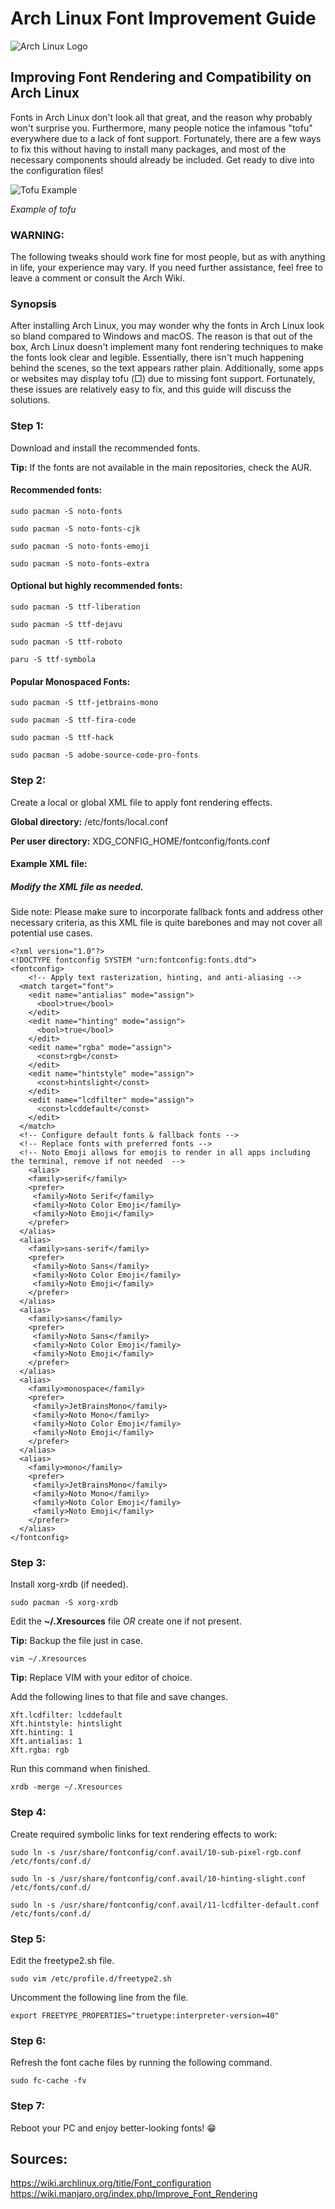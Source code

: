 # Arch Linux Font Improvement Guide

![Arch Linux Logo](https://archlinux.org/static/logos/archlinux-logo-dark-scalable.518881f04ca9.svg)

## Improving Font Rendering and Compatibility on Arch Linux

Fonts in Arch Linux don't look all that great, and the reason why probably won't surprise you. Furthermore, many people notice the infamous "tofu" everywhere due to a lack of font support. Fortunately, there are a few ways to fix this without having to install many packages, and most of the necessary components should already be included. Get ready to dive into the configuration files!

![Tofu Example](https://i.stack.imgur.com/LdjiI.png)

*Example of tofu*

### WARNING:
The following tweaks should work fine for most people, but as with anything in life, your experience may vary. If you need further assistance, feel free to leave a comment or consult the Arch Wiki.

### Synopsis
After installing Arch Linux, you may wonder why the fonts in Arch Linux look so bland compared to Windows and macOS. The reason is that out of the box, Arch Linux doesn't implement many font rendering techniques to make the fonts look clear and legible. Essentially, there isn't much happening behind the scenes, so the text appears rather plain. Additionally, some apps or websites may display tofu (□) due to missing font support. Fortunately, these issues are relatively easy to fix, and this guide will discuss the solutions.

### Step 1:
Download and install the recommended fonts.

**Tip:** If the fonts are not available in the main repositories, check the AUR.

#### Recommended fonts:

```
sudo pacman -S noto-fonts
```
```
sudo pacman -S noto-fonts-cjk
```
```
sudo pacman -S noto-fonts-emoji
```
```
sudo pacman -S noto-fonts-extra
```

#### Optional but highly recommended fonts:

```
sudo pacman -S ttf-liberation
```
```
sudo pacman -S ttf-dejavu
```
```
sudo pacman -S ttf-roboto
```
```
paru -S ttf-symbola
```

#### Popular Monospaced Fonts:

```
sudo pacman -S ttf-jetbrains-mono
```
```
sudo pacman -S ttf-fira-code
```
```
sudo pacman -S ttf-hack
```
```
sudo pacman -S adobe-source-code-pro-fonts
```

### Step 2:
Create a local or global XML file to apply font rendering effects.

**Global directory:** /etc/fonts/local.conf

**Per user directory:** XDG_CONFIG_HOME/fontconfig/fonts.conf

#### Example XML file:
##### Modify the XML file as needed.

Side note: Please make sure to incorporate fallback fonts and address other necessary criteria, as this XML file is quite barebones and may not cover all potential use cases.

```
<?xml version="1.0"?>
<!DOCTYPE fontconfig SYSTEM "urn:fontconfig:fonts.dtd">
<fontconfig>
	<!-- Apply text rasterization, hinting, and anti-aliasing -->
  <match target="font">
    <edit name="antialias" mode="assign">
      <bool>true</bool>
    </edit>
    <edit name="hinting" mode="assign">
      <bool>true</bool>
    </edit>
    <edit name="rgba" mode="assign">
      <const>rgb</const>
    </edit>
    <edit name="hintstyle" mode="assign">
      <const>hintslight</const>
    </edit>
    <edit name="lcdfilter" mode="assign">
      <const>lcddefault</const>
    </edit>
  </match>
  <!-- Configure default fonts & fallback fonts -->
  <!-- Replace fonts with preferred fonts -->
  <!-- Noto Emoji allows for emojis to render in all apps including the terminal, remove if not needed  -->
    <alias>
    <family>serif</family>
    <prefer>
     <family>Noto Serif</family>
     <family>Noto Color Emoji</family>
     <family>Noto Emoji</family>
    </prefer>
  </alias>
  <alias>
    <family>sans-serif</family>
    <prefer>
     <family>Noto Sans</family>
     <family>Noto Color Emoji</family>
     <family>Noto Emoji</family>
    </prefer>
  </alias>
  <alias>
    <family>sans</family>
    <prefer>
     <family>Noto Sans</family>
     <family>Noto Color Emoji</family>
     <family>Noto Emoji</family>
    </prefer>
  </alias>
  <alias>
    <family>monospace</family>
    <prefer>
     <family>JetBrainsMono</family>
     <family>Noto Mono</family>
     <family>Noto Color Emoji</family>
     <family>Noto Emoji</family>
    </prefer>
  </alias>
  <alias>
    <family>mono</family>
    <prefer>
     <family>JetBrainsMono</family>
     <family>Noto Mono</family>
     <family>Noto Color Emoji</family>
     <family>Noto Emoji</family>
    </prefer>
  </alias>
</fontconfig>
```

### Step 3:
Install xorg-xrdb (if needed).

```
sudo pacman -S xorg-xrdb
```

Edit the **~/.Xresources** file *OR* create one if not present.

**Tip:** Backup the file just in case.

```
vim ~/.Xresources
```

**Tip:** Replace VIM with your editor of choice.

Add the following lines to that file and save changes.

```
Xft.lcdfilter: lcddefault
Xft.hintstyle: hintslight
Xft.hinting: 1
Xft.antialias: 1
Xft.rgba: rgb
```

Run this command when finished.

```
xrdb -merge ~/.Xresources
```

### Step 4:
Create required symbolic links for text rendering effects to work:

```
sudo ln -s /usr/share/fontconfig/conf.avail/10-sub-pixel-rgb.conf /etc/fonts/conf.d/
```

```
sudo ln -s /usr/share/fontconfig/conf.avail/10-hinting-slight.conf /etc/fonts/conf.d/
```

```
sudo ln -s /usr/share/fontconfig/conf.avail/11-lcdfilter-default.conf /etc/fonts/conf.d/
```

### Step 5:
Edit the freetype2.sh file.

```
sudo vim /etc/profile.d/freetype2.sh
```

Uncomment the following line from the file.

```
export FREETYPE_PROPERTIES="truetype:interpreter-version=40"
```

### Step 6:
Refresh the font cache files by running the following command.

```
sudo fc-cache -fv
```

### Step 7:
Reboot your PC and enjoy better-looking fonts! 😁

## Sources:<br>
<https://wiki.archlinux.org/title/Font_configuration> <br>
<https://wiki.manjaro.org/index.php/Improve_Font_Rendering>
